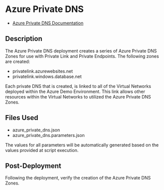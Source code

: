 # Azure Private DNS

- [Azure Private DNS Documentation](https://docs.microsoft.com/en-us/azure/dns/private-dns-overview "Azure Private DNS Documentation")

## Description

The Azure Private DNS deployment creates a series of Azure Private DNS Zones for
use with Private Link and Private Endpoints. The following zones are created:

- privatelink.azurewebsites.net
- privatelink.windows.database.net

Each private DNS that is created, is linked to all of the Virtual Networks
deployed within the Azure Demo Environment. This link allows other resources
within the Virtual Networks to utilized the Azure Private DNS Zones.

## Files Used

- azure_private_dns.json
- azure_private_dns.parameters.json

The values for all parameters will be automatically generated based on the
values provided at script execution.

## Post-Deployment

Following the deployment, verify the creation of the Azure Private DNS Zones.
